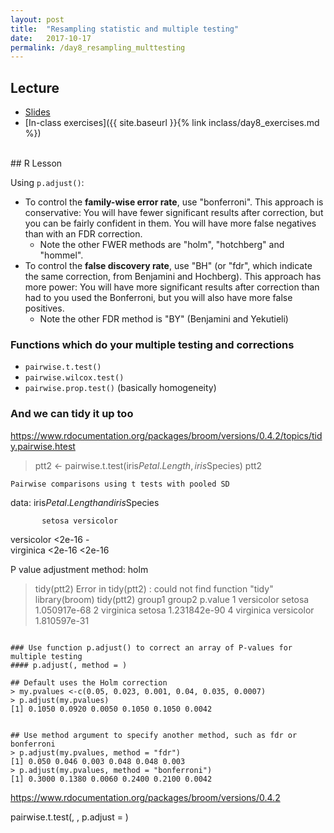 ```yaml
---
layout: post
title:  "Resampling statistic and multiple testing"
date:   2017-10-17
permalink: /day8_resampling_multtesting
---
```



## Lecture 

+ [Slides](./slides/day8_resampling_multtesting.pdf)
+ [In-class exercises]({{ site.baseurl }}{% link inclass/day8_exercises.md %})


<br>
## R Lesson

Using `p.adjust()`:

+ To control the **family-wise error rate**, use "bonferroni". This approach is conservative: You will have fewer significant results after correction, but you can be fairly confident in them. You will have more false negatives than with an FDR correction.
	+ Note the other FWER methods are "holm", "hotchberg" and "hommel". 
+ To control the **false discovery rate**, use "BH" (or "fdr", which indicate the same correction, from Benjamini and Hochberg). This approach has more power: You will have more significant results after correction than had to you used the Bonferroni, but you will also have more false positives.
	+ Note the other FDR method is "BY" (Benjamini and Yekutieli)

   
### Functions which do your multiple testing and corrections

+ `pairwise.t.test()`
+ `pairwise.wilcox.test()`
+ `pairwise.prop.test()` (basically homogeneity)


### And we can tidy it up too
https://www.rdocumentation.org/packages/broom/versions/0.4.2/topics/tidy.pairwise.htest

> ptt2 <- pairwise.t.test(iris$Petal.Length, iris$Species)
> ptt2

	Pairwise comparisons using t tests with pooled SD 

data:  iris$Petal.Length and iris$Species 

           setosa versicolor
versicolor <2e-16 -         
virginica  <2e-16 <2e-16    

P value adjustment method: holm 
> tidy(ptt2)
Error in tidy(ptt2) : could not find function "tidy"
> library(broom)
> tidy(ptt2)
      group1     group2      p.value
1 versicolor     setosa 1.050917e-68
2  virginica     setosa 1.231842e-90
4  virginica versicolor 1.810597e-31


<pre><code class="language-r">
### Use function p.adjust() to correct an array of P-values for multiple testing
#### p.adjust(<p-value>, method = <correction method>)

## Default uses the Holm correction
> my.pvalues <-c(0.05, 0.023, 0.001, 0.04, 0.035, 0.0007)
> p.adjust(my.pvalues)
[1] 0.1050 0.0920 0.0050 0.1050 0.1050 0.0042


## Use method argument to specify another method, such as fdr or bonferroni
> p.adjust(my.pvalues, method = "fdr")
[1] 0.050 0.046 0.003 0.048 0.048 0.003
> p.adjust(my.pvalues, method = "bonferroni")
[1] 0.3000 0.1380 0.0060 0.2400 0.2100 0.0042
</code></pre>

https://www.rdocumentation.org/packages/broom/versions/0.4.2


pairwise.t.test(<dependent variable>, 
                <independent variable>, 
                p.adjust = <correction method>)

